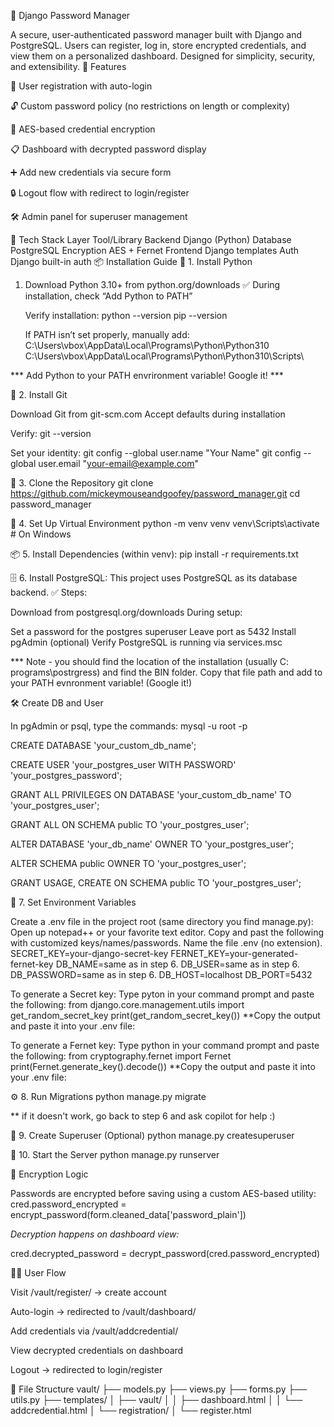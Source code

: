 🔐 Django Password Manager

A secure, user-authenticated password manager built with Django and PostgreSQL. Users can register, log in, store encrypted credentials, and view them on a personalized dashboard. Designed for simplicity, security, and extensibility.
🚀 Features

   🔑 User registration with auto-login

   🔓 Custom password policy (no restrictions on length or complexity)

   🔐 AES-based credential encryption

   📋 Dashboard with decrypted password display

   ➕ Add new credentials via secure form

   🔒 Logout flow with redirect to login/register

   🛠 Admin panel for superuser management



🧱 Tech Stack
Layer	Tool/Library
Backend	Django (Python)
Database	PostgreSQL
Encryption	AES + Fernet
Frontend	Django templates
Auth	Django built-in auth
📦 Installation Guide
🐍 1. Install Python



1. Download Python 3.10+ from python.org/downloads
   ✅ During installation, check “Add Python to PATH”

   Verify installation:
   python --version
   pip --version
   
   If PATH isn’t set properly, manually add:
   C:\Users\vbox\AppData\Local\Programs\Python\Python310\
   C:\Users\vbox\AppData\Local\Programs\Python\Python310\Scripts\

*** Add Python to your PATH envrironment variable!  Google it! ***



🧰 2. Install Git

   Download Git from git-scm.com
   Accept defaults during installation

   Verify:
   git --version
   
   Set your identity:
   git config --global user.name "Your Name"
   git config --global user.email "your-email@example.com"



📁 3. Clone the Repository
   git clone https://github.com/mickeymouseandgoofey/password_manager.git
   cd password_manager



🧪 4. Set Up Virtual Environment
   python -m venv venv
   venv\Scripts\activate  # On Windows


📦 5. Install Dependencies (within venv):
   pip install -r requirements.txt


🗄️ 6. Install PostgreSQL:
This project uses PostgreSQL as its database backend.
✅ Steps:

   Download from postgresql.org/downloads
   During setup:

   Set a password for the postgres superuser
   Leave port as 5432
   Install pgAdmin (optional)
   Verify PostgreSQL is running via services.msc

*** Note - you should find the location of the installation (usually C: programs\postrgress) and find the BIN folder.  Copy that file path and add to your PATH evnronment variable!  (Google it!)

🛠 Create DB and User

In pgAdmin or psql, type the commands:
   mysql -u root -p

   CREATE DATABASE 'your_custom_db_name';
   
   CREATE USER 'your_postgres_user WITH PASSWORD' 'your_postgres_password';
   
   GRANT ALL PRIVILEGES ON DATABASE 'your_custom_db_name' TO 'your_postgres_user';
   
   GRANT ALL ON SCHEMA public TO 'your_postgres_user';
   
   ALTER DATABASE 'your_db_name' OWNER TO 'your_postgres_user';
   
   ALTER SCHEMA public OWNER TO 'your_postgres_user';
   
   GRANT USAGE, CREATE ON SCHEMA public TO 'your_postgres_user';



🔐 7. Set Environment Variables

Create a .env file in the project root (same directory you find manage.py):
Open up notepad++ or your favorite text editor.  Copy and past the following with customized keys/names/passwords. Name the file .env (no extension).
   SECRET_KEY=your-django-secret-key
   FERNET_KEY=your-generated-fernet-key
   DB_NAME=same as in step 6.
   DB_USER=same as in step 6. 
   DB_PASSWORD=same as in step 6. 
   DB_HOST=localhost
   DB_PORT=5432


To generate a Secret key:
Type pyton in your command prompt and paste the following:
   from django.core.management.utils import get_random_secret_key
   print(get_random_secret_key())
**Copy the output and paste it into your .env file:


To generate a Fernet key:
Type python in your command prompt and paste the following:
   from cryptography.fernet import Fernet
   print(Fernet.generate_key().decode())
**Copy the output and paste it into your .env file:




⚙️ 8. Run Migrations
python manage.py migrate

** if it doesn't work, go back to step 6 and ask copilot for help :)



👤 9. Create Superuser (Optional)
python manage.py createsuperuser



🚀 10. Start the Server
python manage.py runserver



🔐 Encryption Logic

Passwords are encrypted before saving using a custom AES-based utility:
   cred.password_encrypted = encrypt_password(form.cleaned_data['password_plain'])

*Decryption happens on dashboard view:*

   cred.decrypted_password = decrypt_password(cred.password_encrypted)




🧑‍💻 User Flow

   Visit /vault/register/ → create account

   Auto-login → redirected to /vault/dashboard/

   Add credentials via /vault/addcredential/

   View decrypted credentials on dashboard

   Logout → redirected to login/register


   

📂 File Structure
vault/
├── models.py
├── views.py
├── forms.py
├── utils.py
├── templates/
│   ├── vault/
│   │   ├── dashboard.html
│   │   └── addcredential.html
│   └── registration/
│       └── register.html

